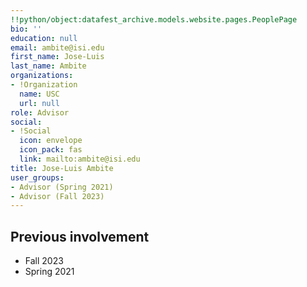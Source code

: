 ```yaml
---
!!python/object:datafest_archive.models.website.pages.PeoplePage
bio: ''
education: null
email: ambite@isi.edu
first_name: Jose-Luis
last_name: Ambite
organizations:
- !Organization
  name: USC
  url: null
role: Advisor
social:
- !Social
  icon: envelope
  icon_pack: fas
  link: mailto:ambite@isi.edu
title: Jose-Luis Ambite
user_groups:
- Advisor (Spring 2021)
- Advisor (Fall 2023)
---
```


## Previous involvement

* Fall 2023
* Spring 2021